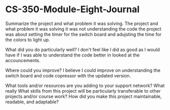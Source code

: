 # CS-350-Module-Eight-Journal
Summarize the project and what problem it was solving.
The project and what problem it was solving it was not understanding the code the project was about setting the timer for the switch board and adujsting the time for the colors to light up.

What did you do particularly well?
I don't feel like I did as good as I would have if I was able to understand the code better in looked at the accouncements. 

Where could you improve?
I believe I could improve on understanding the switch board and code copressor with the updated version. 

What tools and/or resources are you adding to your support network?
What really 
What skills from this project will be particularly transferable to other projects and/or course work?
How did you make this project maintainable, readable, and adaptable?
